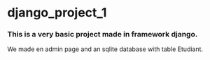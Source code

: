 # django_project_1
### This is a very basic project made in framework django.
We made en admin page and an sqlite database with table Etudiant.
